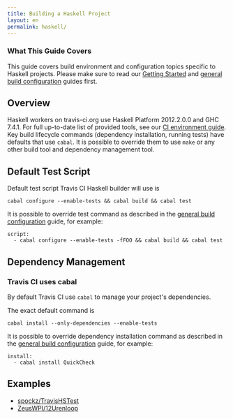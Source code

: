 ```yaml
---
title: Building a Haskell Project
layout: en
permalink: haskell/
---
```


### What This Guide Covers

This guide covers build environment and configuration topics specific to Haskell projects. Please make sure to read our [Getting Started](/docs/user/getting-started/) and [general build configuration](/docs/user/build-configuration/) guides first.

## Overview

Haskell workers on travis-ci.org use Haskell Platform 2012.2.0.0 and GHC 7.4.1. For full up-to-date list of provided tools, see
our [CI environment guide](/docs/user/ci-environment/). Key build lifecycle commands (dependency installation, running tests) have
defaults that use `cabal`. It is possible to override them to use `make` or any other build tool and dependency management tool.


## Default Test Script

Default test script Travis CI Haskell builder will use is

    cabal configure --enable-tests && cabal build && cabal test

It is possible to override test command as described in the [general build configuration](/docs/user/build-configuration/) guide, for example:

    script:
      - cabal configure --enable-tests -fFOO && cabal build && cabal test


## Dependency Management

### Travis CI uses cabal

By default Travis CI use `cabal` to manage your project's dependencies.

The exact default command is

    cabal install --only-dependencies --enable-tests

It is possible to override dependency installation command as described in the [general build configuration](/docs/user/build-configuration/) guide,
for example:

    install:
      - cabal install QuickCheck


## Examples

* [spockz/TravisHSTest](https://github.com/spockz/TravisHSTest/blob/master/.travis.yml)
* [ZeusWPI/12Urenloop](https://github.com/ZeusWPI/12Urenloop/blob/master/.travis.yml)
